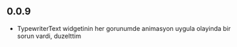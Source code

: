 ## 0.0.9

* TypewriterText widgetinin her gorunumde animasyon uygula olayinda bir sorun vardi, duzelttim
